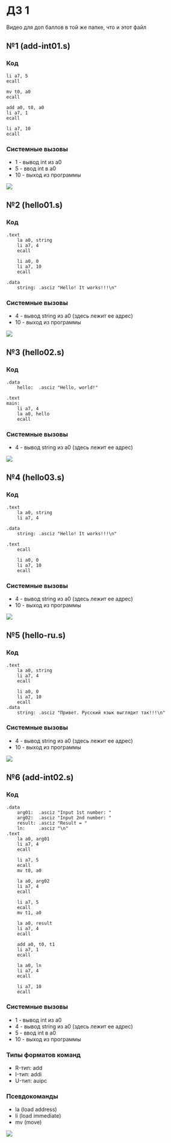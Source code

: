 # ДЗ 1
Видео для доп баллов в той же папке, что и этот файл

## №1 (add-int01.s)
### Код
```assembly
li a7, 5
ecall

mv t0, a0
ecall

add a0, t0, a0
li a7, 1
ecall

li a7, 10
ecall
```

### Системные вызовы
- 1 - вывод int из a0
- 5 - ввод int в a0
- 10 - выход из программы

![](assets/1.png)


## №2 (hello01.s)
### Код
```assembly
.text
    la a0, string
    li a7, 4
    ecall

    li a0, 0
    li a7, 10
    ecall

.data
    string: .asciz "Hello! It works!!!\n"
```

### Системные вызовы
- 4 - вывод string из a0 (здесь лежит ее адрес)
- 10 - выход из программы

![](assets/2.png)


## №3 (hello02.s)
### Код
```assembly
.data
    hello:  .asciz "Hello, world!"

.text
main:
    li a7, 4
    la a0, hello
    ecall
```

### Системные вызовы
- 4 - вывод string из a0 (здесь лежит ее адрес)

![](assets/3.png)


## №4 (hello03.s)
### Код
```assembly
.text
    la a0, string
    li a7, 4

.data
 	string: .asciz "Hello! It works!!!\n"

.text
    ecall

    li a0, 0
    li a7, 10
    ecall
```

### Системные вызовы
- 4 - вывод string из a0 (здесь лежит ее адрес)
- 10 - выход из программы

![](assets/4.png)


## №5 (hello-ru.s)
### Код
```assembly
.text
    la a0, string
    li a7, 4
    ecall
        
    li a0, 0
    li a7, 10
    ecall
.data
	string: .asciz "Привет. Русский язык выглядит так!!!\n"
```

### Системные вызовы
- 4 - вывод string из a0 (здесь лежит ее адрес)
- 10 - выход из программы

![](assets/5.png)


## №6 (add-int02.s)
### Код
```assembly
.data
	arg01:  .asciz "Input 1st number: "
	arg02:  .asciz "Input 2nd number: "
	result: .asciz "Result = "
	ln:     .asciz "\n"
.text
	la a0, arg01
    li a7, 4
    ecall

    li a7, 5
    ecall
    mv t0, a0

    la a0, arg02
    li a7, 4
    ecall

    li a7, 5
    ecall
    mv t1, a0

    la a0, result
    li a7, 4
    ecall

    add a0, t0, t1
    li a7, 1
    ecall

    la a0, ln
    li a7, 4
    ecall

    li a7, 10
    ecall
```

### Системные вызовы
- 1 - вывод int из a0
- 4 - вывод string из a0 (здесь лежит ее адрес)
- 5 - ввод int в a0
- 10 - выход из программы

### Типы форматов команд
- R-тип: add
- I-тип: addi
- U-тип: auipc

### Псевдокоманды
- la (load address)
- li (load immediate)
- mv (move)

![](assets/6.png)